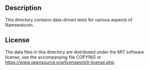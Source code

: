 Description
------------

This directory contains data-driven tests for various aspects of Namseokcoin.

License
--------

The data files in this directory are distributed under the MIT software
license, see the accompanying file COPYING or
https://www.opensource.org/licenses/mit-license.php.


